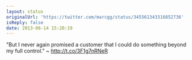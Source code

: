 ```yaml
---
layout: status
originalUrl: 'https://twitter.com/marcgg/status/345561343316852736'
isReply: false
date: 2013-06-14 15:20:19
---
```


"But I never again promised a customer that I could do something beyond my full control." ~ http://t.co/3F1g7nRNeR
